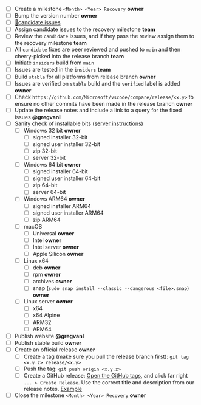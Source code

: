 - [ ] Create a milestone `<Month> <Year> Recovery` **owner**
- [ ] Bump the version number **owner**
- [ ] [🔖candidate issues](https://github.com/issues?utf8=✓&q=is%3Aissue+label%3Acandidate+repo%3Amicrosoft%2Fvscode+repo%3Amicrosoft%2Fvscode-internalbacklog+repo%3Amicrosoft%2Fvscode-remote-release+milestone%3A%22January+2020+Recovery%22)
- [ ] Assign candidate issues to the recovery milestone **team**
- [ ] Review the `candidate` issues, and if they pass the review assign them to the recovery milestone **team**
- [ ] All `candidate` fixes are peer reviewed and pushed to `main` and then cherry-picked into the release branch **team**
- [ ] Initiate `insiders` build from `main`
- [ ] Issues are tested in the `insiders` **team**
- [ ] Build `stable` for all platforms from release branch **owner**
- [ ] Issues are verified on `stable` build and the `verified` label is added **owner**
- [ ] Check `https://github.com/Microsoft/vscode/compare/release/<x.y>` to ensure no other commits have been made in the release branch **owner**
- [ ] Update the release notes and include a link to a query for the fixed issues **@gregvanl**
- [ ] Sanity check of installable bits ([server instructions](https://github.com/microsoft/vscode-remote-release/wiki/Sanity-Check-VS-Code-Servers))
  - [ ] Windows 32 bit **owner**
    - [ ] signed installer 32-bit
    - [ ] signed user installer 32-bit
    - [ ] zip 32-bit
    - [ ] server 32-bit
  - [ ] Windows 64 bit **owner**
    - [ ] signed installer 64-bit
    - [ ] signed user installer 64-bit
    - [ ] zip 64-bit
    - [ ] server 64-bit
  - [ ] Windows ARM64 **owner**
    - [ ] signed installer ARM64
    - [ ] signed user installer ARM64
    - [ ] zip ARM64
  - [ ] macOS
    - [ ] Universal **owner**
    - [ ] Intel **owner**
    - [ ] Intel server **owner**
    - [ ] Apple Silicon **owner**
  - [ ] Linux x64
    - [ ] deb **owner**
    - [ ] rpm **owner**
    - [ ] archives **owner**
    - [ ] snap (`sudo snap install --classic --dangerous <file>.snap`) **owner**
  - [ ] Linux server **owner**
    - [ ] x64
    - [ ] x64 Alpine
    - [ ] ARM32
    - [ ] ARM64
- [ ] Publish website **@gregvanl**
- [ ] Publish stable build **owner**
- [ ] Create an official release **owner**
  - [ ] Create a tag (make sure you pull the release branch first): `git tag <x.y.z> release/<x.y>`
  - [ ] Push the tag: `git push origin <x.y.z>`
  - [ ] Create a GitHub release: [Open the GitHub tags](https://github.com/microsoft/vscode/tags), and click far right `... > Create Release`. Use the correct title and description from our release notes. [Example](https://github.com/microsoft/vscode/releases/tag/1.39.1)
- [ ] Close the milestone `<Month> <Year> Recovery` **owner**